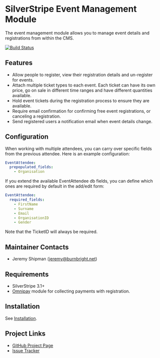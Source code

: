# SilverStripe Event Management Module
The event management module allows you to manage event details and registrations from within the CMS.

[![Build Status](https://travis-ci.org/burnbright/silverstripe-eventmanagement.svg?branch=rebuild)](https://travis-ci.org/burnbright/silverstripe-eventmanagement)

## Features

*   Allow people to register, view their registration details and un-register
    for events.
*   Attach multiple ticket types to each event. Each ticket can have its own
    price, go on sale in different time ranges and have different quantities
    available.
*   Hold event tickets during the registration process to ensure they are
    available.
*   Require email confirmation for confirming free event registrations, or
    canceling a registration.
*   Send registered users a notification email when event details change.

## Configuration

When working with multiple attendees, you can carry over specific fields from the previous attendee. Here is an example configuration:
```yaml
EventAttendee:
  prepopulated_fields:
    - Organisation
```

If you extend the available EventAttendee db fields, you can define which ones are required by default in the add/edit form:
```yaml
EventAttendee:
  required_fields:
    - FirstName
    - Surname
    - Email
    - OrganisationID
    - Gender
```
Note that the TicketID will always be required.

## Maintainer Contacts

*   Jeremy Shipman (<jeremy@burnbright.net>)

## Requirements
*   SilverStripe 3.1+
*   [Omnipay](https://github.com/burnbright/silverstripe-omnipay) module for collecting payments with registration.

## Installation

See [Installation](https://github.com/burnbright/silverstripe-eventmanagement/wiki/Installation).

## Project Links
*   [GitHub Project Page](https://github.com/burnbright/silverstripe-eventmanagement)
*   [Issue Tracker](https://github.com/burnbright/silverstripe-eventmanagement/issues)
